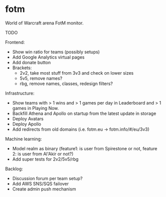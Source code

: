 fotm
====

World of Warcraft arena FotM monitor.

TODO

Frontend:
- Show win ratio for teams (possibly setups)
- Add Google Analytics virtual pages
- Add donate button
- Brackets:
  - 2v2, take most stuff from 3v3 and check on lower sizes
  - 5v5, remove names?
  - rbg, remove names, classes, redesign filters?

Infrastructure:
- Show teams with > 1 wins and > 1 games per day in Leaderboard and > 1 games in Playing Now.
- Backfill Athena and Apollo on startup from the latest update in storage
- Deploy Avatars
- Deploy Apollo
- Add redirects from old domains (i.e. fotm.eu -> fotm.info/#/eu/3v3)

Machine learning:
- Model realm as binary (feature1: is user from Spirestone or not, feature 2: is user from Al'Akir or not?)
- Add super tests for 2v2/5v5/rbg

Backlog:
- Discussion forum per team setup?
- Add AWS SNS/SQS failover
- Create admin push mechanism
